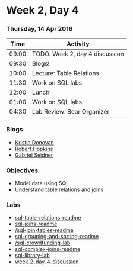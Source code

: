 # Week 2, Day 4

### Thursday, 14 Apr 2016

| Time | Activity |
| --- | --- |
| 09:00 | TODO: Week 2, day 4 discussion |
| 09:30 | Blogs! |
| 10:00 | Lecture: Table Relations |
| 11:30 | Work on SQL labs |
| 12:00 | Lunch |
| 01:00 | Work on SQL labs |
| 04:30 | Lab Review: Bear Organizer |

### Blogs

- [Kristin Donovan](http://rubyisshiny.tumblr.com/)
- [Robert Hopkins](https://medium.com/@rhoprhh)
- [Gabriel Seidner](https://medium.com/@gabriel_17032)

### Objectives

- Model data using SQL 
- Understand table relations and joins 

### Labs

- [sql-table-relations-readme](http://www.github.com/learn-co-students/sql-table-relations-readme-web-0416)
- [sql-joins-readme](http://www.github.com/learn-co-students/sql-joins-readme-web-0416)
- [/sql-join-tables-readme](http://www.github.com/learn-co-students//sql-join-tables-readme-web-0416)
- [sql-grouping-and-sorting-readme](http://www.github.com/learn-co-students/sql-grouping-and-sorting-readme-web-0416)
- [/sql-crowdfunding-lab](http://www.github.com/learn-co-students//sql-crowdfunding-lab-web-0416)
- [sql-complex-joins-readme](http://www.github.com/learn-co-students/sql-complex-joins-readme-web-0416)
- [sql-library-lab](http://www.github.com/learn-co-students/sql-library-lab-web-0416)
- [week-2-day-4-discussion](http://www.github.com/learn-co-students/week-2-day-4-discussion-web-0416)

